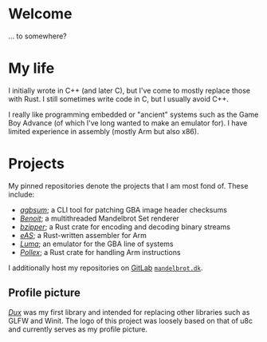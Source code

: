 # Welcome

... to somewhere?

# My life

I initially wrote in C++ (and later C), but I've come to mostly replace those with Rust.
I still sometimes write code in C, but I usually avoid C++.

I really like programming embedded or "ancient" systems such as the Game Boy Advance (of which I've long wanted to make an emulator for).
I have limited experience in assembly (mostly Arm but also x86).

# Projects

My pinned repositories denote the projects that I am most fond of.
These include:

* [*agbsum*](https://github.com/bjoernager/agbsum/); a CLI tool for patching GBA image header checksums
* [*Benoit*](https://github.com/bjoernager/benoit/); a multithreaded Mandelbrot Set renderer
* [*bzipper*](https://github.com/bjoernager/bzipper/); a Rust crate for encoding and decoding binary streams
* [*eAS*](https://github.com/bjoernager/eas/); a Rust-written assembler for Arm
* [*Luma*](https://github.com/bjoernager/luma/); an emulator for the GBA line of systems
* [*Pollex*](https://github.com/bjoernager/pollex/); a Rust crate for handling Arm instructions

I additionally host my repositories on [GitLab](https://gitlab.com/bjoernager/) [`mandelbrot.dk`](https://mandelbrot.dk/).  

## Profile picture

[*Dux*](https://github.com/bjoernager/dux/) was my first library and intended for replacing other libraries such as GLFW and Winit.
The logo of this project was loosely based on that of u8c and currently serves as my profile picture.

